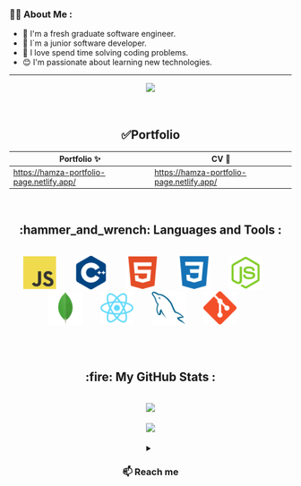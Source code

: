 
### 👨‍💻 About Me :
- 🔭 I'm a fresh graduate software engineer.
- 🌱 I`m a junior software developer.
- 🌱 I love spend time solving coding problems.
- 😊 I'm passionate about learning new technologies.

---

<p align="center">
   <a href="https://git.io/typing-svg"><img src="https://readme-typing-svg.demolab.com/?lines=Hi+there👋+i'm+Hamza,+I'm+a+👷‍♂️Software+Engineer;💻+currently+learning+node.js+and+react.js&width=540&duration=6000&center=true"></a>
</p>

<br>
<h2 align="center"> ✅Portfolio </h2>
<div align="center">

|  **Portfolio** ✨ | **CV** 📑 |
| ----  | ----- |
|  https://hamza-portfolio-page.netlify.app/ |  https://hamza-portfolio-page.netlify.app/ |
   
</div>

<br/>


<h2 align="center"> :hammer_and_wrench: Languages and Tools :</h2>

<br>

<div align="center" >
   <img src="https://github.com/devicons/devicon/blob/master/icons/javascript/javascript-original.svg" title="Javascript" **alt="JS" width="60" height="60"/>&emsp;&emsp;
    <img src="https://github.com/devicons/devicon/blob/master/icons/cplusplus/cplusplus-plain.svg" title="C++" **alt="C++" width="60" height="60"/>&emsp;&emsp;
    <img src="https://github.com/devicons/devicon/blob/master/icons/html5/html5-plain.svg" title="HTML5" **alt="HTML5" width="60" height="60"/>&emsp;&emsp;
    <img src="https://github.com/devicons/devicon/blob/master/icons/css3/css3-plain.svg" title="CSS" **alt="CSS" width="60" height="60"/>&emsp;&emsp;
    <img src="https://github.com/devicons/devicon/blob/master/icons/nodejs/nodejs-original.svg" title="Node.js" **alt="Node.js" width="60" height="60"/>&emsp;&emsp;
    <img src="https://github.com/devicons/devicon/blob/master/icons/mongodb/mongodb-original.svg" title="MongoDB" **alt="MongoDB" width="60" height="60"/>&emsp;&emsp;
    <img src="https://github.com/devicons/devicon/blob/master/icons/react/react-original.svg" title="React.js" **alt="React.js" width="60" height="60"/>&emsp;&emsp;
    <img src="https://github.com/devicons/devicon/blob/master/icons/mysql/mysql-plain.svg" title="MySQL" **alt="MySQL" width="60" height="60"/>&emsp;&emsp;
    <img src="https://github.com/devicons/devicon/blob/master/icons/git/git-plain.svg" title="Git" **alt="Git" width="60" height="60"/>&emsp;&emsp;
</div>

<br><br>


<h2 align="center"> :fire: My GitHub Stats :</h2>

<br>

<div align="center">
   <a href="https://github.com/anuraghazra/github-readme-stats" display='block'><img src="https://github-readme-stats.vercel.app/api/top-langs/?username=Mahmoud-Hamza-Git&layout=compact&theme=radical"></a> <br><br>
   <a href="https://git.io/streak-stats"><img src="https://github-readme-streak-stats.herokuapp.com?user=Mahmoud-Hamza-Git&theme=holi-theme&mode=weekly"></a>
<div/>
   
<br>
   
<details>
  <summary><h3>📫 Reach me</h3></summary>
   <br>
   <p align="center">
      <a href="https://www.linkedin.com/in/mahmoud-hamza2022/" target="_blank">
         <img align="center" src="https://img.shields.io/badge/-Hamza-blue?style=flat&logo=Linkedin&logoColor=white" height="40"/>
      </a>
      <a href="https://mailto:mahmoud.hamza.ce@gmail.com" target="_blank">
         <img align="center" src="https://img.shields.io/badge/gmail-EA4335.svg?style=flat&logo=gmail&logoColor=white" height="40"/>
      </a>
   </p>
</details>
